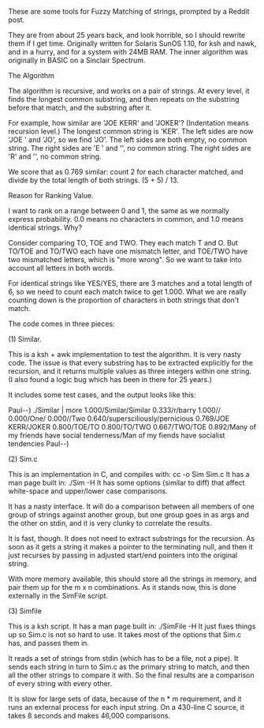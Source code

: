 These are some tools for Fuzzy Matching of strings, prompted by a Reddit post.

They are from about 25 years back, and look horrible, so I should rewrite them if I get time. Originally written for Solaris SunOS 1.10, for ksh and nawk, and in a hurry, and for a system with 24MB RAM. The inner algorithm was originally in BASIC on a Sinclair Spectrum.

The Algorithm

The algorithm is recursive, and works on a pair of strings. At every level, it finds the longest common substring, and then repeats on the substring before that match, and the substring after it.

For example, how similar are 'JOE KERR' and 'JOKER'? (Indentation means recursion level.)
The longest common string is 'KER'.
    The left sides are now 'JOE ' and 'JO', so we find 'JO'.
        The left sides are both empty, no common string.
        The right sides are 'E ' and '', no common string.
    The right sides are 'R' and '', no common string.

We score that as 0.769 similar: count 2 for each character matched, and divide by the total length of both strings. (5 + 5) / 13.

Reason for Ranking Value.

I want to rank on a range between 0 and 1, the same as we normally express probability. 0.0 means no characters in common, and 1.0 means identical strings. Why?

Consider comparing TO, TOE and TWO. They each match T and O. But TO/TOE and TO/TWO each have one mismatch letter, and TOE/TWO have two mismatched letters, which is "more wrong". So we want to take into account all letters in both words.

For identical strings like YES/YES, there are 3 matches and a total length of 6, so we need to count each match twice to get 1.000. What we are really counting down is the proportion of characters in both strings that don't match.

The code comes in three pieces:

(1) Similar.

This is a ksh + awk implementation to test the algorithm. It is very nasty code. The issue is that every substring has to be extracted explicitly for the recursion, and it returns multiple values as three integers within one string. (I also found a logic bug which has been in there for 25 years.)

It includes some test cases, and the output looks like this:

Paul--) ./Similar | more
1.000/Similar/Similar
0.333/r/barry
1.000//
0.000/One/
0.000//Two
0.640/supersciliously/pernicious
0.769/JOE KERR/JOKER
0.800/TOE/TO
0.800/TO/TWO
0.667/TWO/TOE
0.892/Many of my friends have social tenderness/Man of my fiends have socialist tendencies
Paul--) 

(2) Sim.c

This is an implementation in C, and compiles with: cc -o Sim Sim.c
It has a man page built in: ./Sim -H
It has some options (similar to diff) that affect white-space and upper/lower case comparisons.

It has a nasty interface. It will do a comparison between all members of one group of strings against another group, but one group goes in as args and the other on stdin, and it is very clunky to correlate the results.

It is fast, though. It does not need to extract substrings for the recursion. As soon as it gets a string it makes a pointer to the terminating null, and then it just recurses by passing in adjusted start/end pointers into the original string.

With more memory available, this should store all the strings in memory, and pair them up for the m x n combinations. As it stands now, this is done externally in the SimFile script.

(3) Simfile

This is a ksh script. It has a man page built in: ./SimFile -H
It just fixes things up so Sim.c is not so hard to use.
It takes most of the options that Sim.c has, and passes them in.

It reads a set of strings from stdin (which has to be a file, not a pipe).
It sends each string in turn to Sim.c as the primary string to match, and then all the other strings to compare it with. So the final results are a comparison of every string with every other.

It is slow for large sets of data, because of the n * m requirement, and it runs an external process for each input string. On a 430-line C source, it takes 8 seconds and makes 46,000 comparisons.